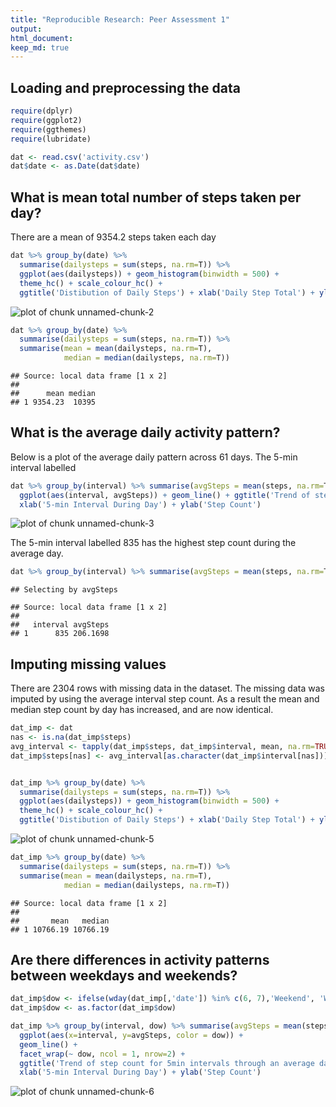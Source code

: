 ```yaml
---
title: "Reproducible Research: Peer Assessment 1"
output: 
html_document:
keep_md: true
---
```




## Loading and preprocessing the data


```r
require(dplyr)
require(ggplot2)
require(ggthemes)
require(lubridate)

dat <- read.csv('activity.csv')
dat$date <- as.Date(dat$date)
```





## What is mean total number of steps taken per day?

There are a mean of 9354.2 steps taken each day

```r
dat %>% group_by(date) %>% 
  summarise(dailysteps = sum(steps, na.rm=T)) %>% 
  ggplot(aes(dailysteps)) + geom_histogram(binwidth = 500) + 
  theme_hc() + scale_colour_hc() +
  ggtitle('Distibution of Daily Steps') + xlab('Daily Step Total') + ylab('Frequency')
```

![plot of chunk unnamed-chunk-2](figure/unnamed-chunk-2-1.png) 

```r
dat %>% group_by(date) %>% 
  summarise(dailysteps = sum(steps, na.rm=T)) %>% 
  summarise(mean = mean(dailysteps, na.rm=T),
            median = median(dailysteps, na.rm=T))
```

```
## Source: local data frame [1 x 2]
## 
##      mean median
## 1 9354.23  10395
```


## What is the average daily activity pattern?

Below is a plot of the average daily pattern across 61 days.  The 5-min interval labelled 


```r
dat %>% group_by(interval) %>% summarise(avgSteps = mean(steps, na.rm=T)) %>% 
  ggplot(aes(interval, avgSteps)) + geom_line() + ggtitle('Trend of step count for 5min intervals through an average day') + 
  xlab('5-min Interval During Day') + ylab('Step Count')
```

![plot of chunk unnamed-chunk-3](figure/unnamed-chunk-3-1.png) 

The 5-min interval labelled 835 has the highest step count during the average day.


```r
dat %>% group_by(interval) %>% summarise(avgSteps = mean(steps, na.rm=T)) %>% arrange(desc(avgSteps)) %>% top_n(1)
```

```
## Selecting by avgSteps
```

```
## Source: local data frame [1 x 2]
## 
##   interval avgSteps
## 1      835 206.1698
```




## Imputing missing values

There are 2304 rows with missing data in the dataset.  The missing data was imputed by using the average interval step count.  As a result the mean and median step count by day has increased, and are now identical.


```r
dat_imp <- dat
nas <- is.na(dat_imp$steps)
avg_interval <- tapply(dat_imp$steps, dat_imp$interval, mean, na.rm=TRUE, simplify=TRUE)
dat_imp$steps[nas] <- avg_interval[as.character(dat_imp$interval[nas])]


dat_imp %>% group_by(date) %>% 
  summarise(dailysteps = sum(steps, na.rm=T)) %>% 
  ggplot(aes(dailysteps)) + geom_histogram(binwidth = 500) + 
  theme_hc() + scale_colour_hc() +
  ggtitle('Distibution of Daily Steps') + xlab('Daily Step Total') + ylab('Frequency')
```

![plot of chunk unnamed-chunk-5](figure/unnamed-chunk-5-1.png) 

```r
dat_imp %>% group_by(date) %>% 
  summarise(dailysteps = sum(steps, na.rm=T)) %>% 
  summarise(mean = mean(dailysteps, na.rm=T),
            median = median(dailysteps, na.rm=T))
```

```
## Source: local data frame [1 x 2]
## 
##       mean   median
## 1 10766.19 10766.19
```





## Are there differences in activity patterns between weekdays and weekends?



```r
dat_imp$dow <- ifelse(wday(dat_imp[,'date']) %in% c(6, 7),'Weekend', 'Weekday')
dat_imp$dow <- as.factor(dat_imp$dow)

dat_imp %>% group_by(interval, dow) %>% summarise(avgSteps = mean(steps, na.rm=T)) %>% 
  ggplot(aes(x=interval, y=avgSteps, color = dow)) +
  geom_line() +
  facet_wrap(~ dow, ncol = 1, nrow=2) +
  ggtitle('Trend of step count for 5min intervals through an average day, Split by Day of Week Type') + 
  xlab('5-min Interval During Day') + ylab('Step Count') 
```

![plot of chunk unnamed-chunk-6](figure/unnamed-chunk-6-1.png) 

























